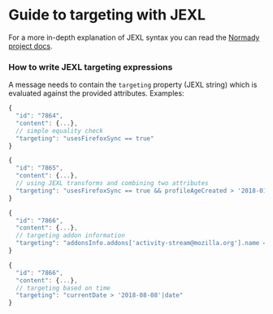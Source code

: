 # Guide to targeting with JEXL

For a more in-depth explanation of JEXL syntax you can read the [Normady project docs](https://mozilla.github.io/normandy/user/filters.html?highlight=jexl).

### How to write JEXL targeting expressions
A message needs to contain the `targeting` property (JEXL string) which is evaluated against the provided attributes.
Examples:

```javascript
{
  "id": "7864",
  "content": {...},
  // simple equality check
  "targeting": "usesFirefoxSync == true"
}

{
  "id": "7865",
  "content": {...},
  // using JEXL transforms and combining two attributes
  "targeting": "usesFirefoxSync == true && profileAgeCreated > '2018-01-07'|date"
}

{
  "id": "7866",
  "content": {...},
  // targeting addon information
  "targeting": "addonsInfo.addons['activity-stream@mozilla.org'].name == 'Activity Stream'"
}

{
  "id": "7866",
  "content": {...},
  // targeting based on time
  "targeting": "currentDate > '2018-08-08'|date"
}
```
